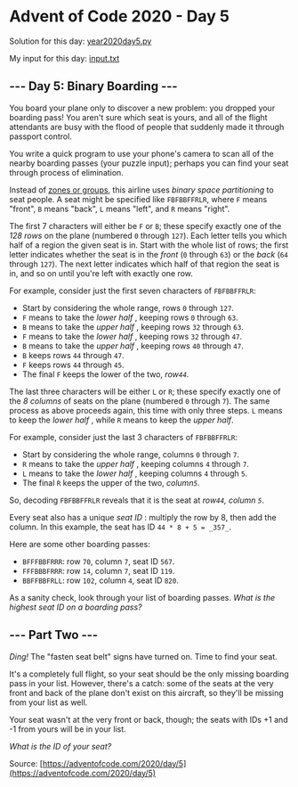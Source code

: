 # Advent of Code 2020 - Day 5

Solution for this day: [year2020day5.py](year2020day5.py)

My input for this day: [input.txt](input.txt)

## \--- Day 5: Binary Boarding ---

You board your plane only to discover a new problem: you dropped your boarding
pass! You aren't sure which seat is yours, and all of the flight attendants
are busy with the flood of people that suddenly made it through passport
control.

You write a quick program to use your phone's camera to scan all of the nearby
boarding passes (your puzzle input); perhaps you can find your seat through
process of elimination.

Instead of [zones or groups](https://www.youtube.com/watch?v=oAHbLRjF0vo),
this airline uses _binary space partitioning_ to seat people. A seat might be
specified like `FBFBBFFRLR`, where `F` means "front", `B` means "back", `L`
means "left", and `R` means "right".

The first 7 characters will either be `F` or `B`; these specify exactly one of
the _128 rows_ on the plane (numbered `0` through `127`). Each letter tells
you which half of a region the given seat is in. Start with the whole list of
rows; the first letter indicates whether the seat is in the _front_ (`0`
through `63`) or the _back_ (`64` through `127`). The next letter indicates
which half of that region the seat is in, and so on until you're left with
exactly one row.

For example, consider just the first seven characters of `FBFBBFFRLR`:

  * Start by considering the whole range, rows `0` through `127`.
  * `F` means to take the _lower half_ , keeping rows `0` through `63`.
  * `B` means to take the _upper half_ , keeping rows `32` through `63`.
  * `F` means to take the _lower half_ , keeping rows `32` through `47`.
  * `B` means to take the _upper half_ , keeping rows `40` through `47`.
  * `B` keeps rows `44` through `47`.
  * `F` keeps rows `44` through `45`.
  * The final `F` keeps the lower of the two, _row`44`_.

The last three characters will be either `L` or `R`; these specify exactly one
of the _8 columns_ of seats on the plane (numbered `0` through `7`). The same
process as above proceeds again, this time with only three steps. `L` means to
keep the _lower half_ , while `R` means to keep the _upper half_.

For example, consider just the last 3 characters of `FBFBBFFRLR`:

  * Start by considering the whole range, columns `0` through `7`.
  * `R` means to take the _upper half_ , keeping columns `4` through `7`.
  * `L` means to take the _lower half_ , keeping columns `4` through `5`.
  * The final `R` keeps the upper of the two, _column`5`_.

So, decoding `FBFBBFFRLR` reveals that it is the seat at _row`44`, column
`5`_.

Every seat also has a unique _seat ID_ : multiply the row by 8, then add the
column. In this example, the seat has ID `44 * 8 + 5 = _357_`.

Here are some other boarding passes:

  * `BFFFBBFRRR`: row `70`, column `7`, seat ID `567`.
  * `FFFBBBFRRR`: row `14`, column `7`, seat ID `119`.
  * `BBFFBBFRLL`: row `102`, column `4`, seat ID `820`.

As a sanity check, look through your list of boarding passes. _What is the
highest seat ID on a boarding pass?_

## \--- Part Two ---

 _Ding!_ The "fasten seat belt" signs have turned on. Time to find your seat.

It's a completely full flight, so your seat should be the only missing
boarding pass in your list. However, there's a catch: some of the seats at the
very front and back of the plane don't exist on this aircraft, so they'll be
missing from your list as well.

Your seat wasn't at the very front or back, though; the seats with IDs +1 and
-1 from yours will be in your list.

_What is the ID of your seat?_



Source: [https://adventofcode.com/2020/day/5](https://adventofcode.com/2020/day/5)
